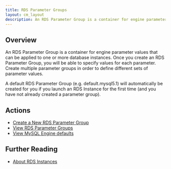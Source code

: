 ```yaml
---
title: RDS Parameter Groups
layout: cm_layout
description: An RDS Parameter Group is a container for engine parameter values that can be applied to one or more database instances in RightScale.
---
```

## Overview

An RDS Parameter Group is a container for engine parameter values that can be applied to one or more database instances. Once you create an RDS Parameter Group, you will be able to specify values for each parameter. Create multiple parameter groups in order to define different sets of parameter values.

A default RDS Parameter Group (e.g. default.mysql5.1) will automatically be created for you if you launch an RDS Instance for the first time (and you have not already created a parameter group).

## Actions

* [Create a New RDS Parameter Group](/cm/dashboard/clouds/aws/actions/rds_parameter_groups_actions.html#create-a-new-rds-parameter-group)
* [View RDS Parameter Groups](/cm/dashboard/clouds/aws/actions/rds_parameter_groups_actions.html#view-rds-parameter-groups)
* [View MySQL Engine defaults](/cm/dashboard/clouds/aws/actions/rds_parameter_groups_actions.html#view-mysql-engine-defaults)

## Further Reading

* [About RDS Instances](/cm/dashboard/clouds/aws/rds_instances.html)
